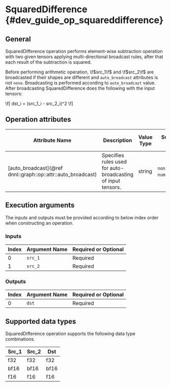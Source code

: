 SquaredDifference {#dev_guide_op_squareddifference}
===================================================

## General

SquaredDifference operation performs element-wise subtraction operation with
two given tensors applying multi-directional broadcast rules, after that each
result of the subtraction is squared.

Before performing arithmetic operation, \f$src_1\f$ and \f$src_2\f$ are
broadcasted if their shapes are different and `auto_broadcast` attributes is not
`none`. Broadcasting is performed according to `auto_broadcast` value. After
broadcasting SquaredDifference does the following with the input tensors:

\f[ dst_i = (src\_1_i - src\_2_i)^2 \f]

## Operation attributes

Attribute Name | Description | Value Type | Supported Values | Required or Optional
-- | -- | -- | -- | --
[auto_broadcast](@ref dnnl::graph::op::attr::auto_broadcast) | Specifies rules used for auto-broadcasting of input tensors. | string | `none`, `numpy`(default) | Optional

## Execution arguments

The inputs and outputs must be provided according to below index order when
constructing an operation.

### Inputs

Index | Argument Name | Required or Optional
-- | -- | --
0 | `src_1` | Required
1 | `src_2` | Required

### Outputs

Index | Argument Name | Required or Optional
-- | -- | --
0 | `dst` | Required

## Supported data types

SquaredDifference operation supports the following data type combinations.

Src_1 | Src_2 | Dst
-- | -- | --
f32 | f32 | f32
bf16 | bf16 | bf16
f16 | f16 | f16
